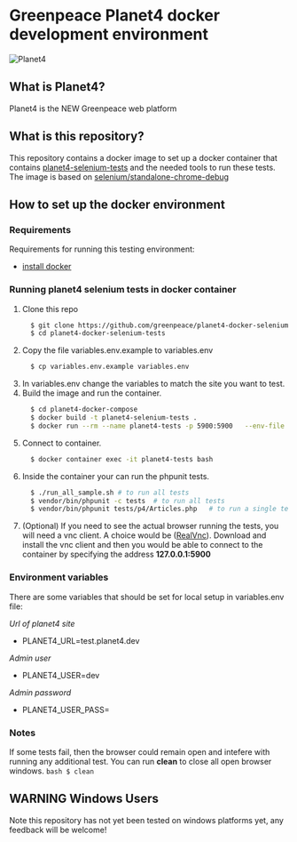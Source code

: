 # Greenpeace Planet4 docker development environment

![Planet4](https://cdn-images-1.medium.com/letterbox/300/36/50/50/1*XcutrEHk0HYv-spjnOej2w.png?source=logoAvatar-ec5f4e3b2e43---fded7925f62)

## What is Planet4?

Planet4 is the NEW Greenpeace web platform

## What is this repository?

This repository contains a docker image to set up a docker container that contains [planet4-selenium-tests](https://github.com/greenpeace/planet4-selenium-tests) and the needed tools to run these tests.
The image is based on [selenium/standalone-chrome-debug](https://github.com/SeleniumHQ/docker-selenium)

## How to set up the docker environment

### Requirements

Requirements for running this testing environment:

  * [install docker](https://docs.docker.com/engine/installation/)

### Running planet4 selenium tests in docker container


1. Clone this repo
    ```bash
      $ git clone https://github.com/greenpeace/planet4-docker-selenium-tests
      $ cd planet4-docker-selenium-tests
    ```
1. Copy the file variables.env.example to variables.env
    ```bash
      $ cp variables.env.example variables.env
    ```
1. In variables.env change the variables to match the site you want to test.
1. Build the image and run the container.
    ```bash
      $ cd planet4-docker-compose
      $ docker build -t planet4-selenium-tests .
      $ docker run --rm --name planet4-tests -p 5900:5900   --env-file variables.env  planet4-selenium-tests
    ```
1. Connect to container.
    ```bash
      $ docker container exec -it planet4-tests bash       
    ```
1. Inside the container your can run the phpunit tests.
    ```bash
      $ ./run_all_sample.sh # to run all tests
      $ vendor/bin/phpunit -c tests  # to run all tests   
      $ vendor/bin/phpunit tests/p4/Articles.php   # to run a single test
    ```
1. (Optional) If you need to see the actual browser running the tests, you will need a vnc client. 
 A choice would be ([RealVnc](https://www.realvnc.com/en/connect/download/vnc/)).
 Download and install the vnc client and then you would be able to connect to the container by specifying the address **127.0.0.1:5900** 


### Environment variables

There are some variables that should be set for local setup in variables.env file:

_Url of planet4 site_
  * PLANET4_URL=test.planet4.dev
    
_Admin user_
  * PLANET4_USER=dev
    
_Admin password_
  * PLANET4_USER_PASS=


### Notes
If some tests fail, then the browser could remain open and intefere with running any additional test.
You can run **clean** to close all open browser windows.
    ```bash
      $ clean
    ```    

## WARNING Windows Users

Note this repository has not yet been tested on windows platforms yet, any feedback will be welcome!
